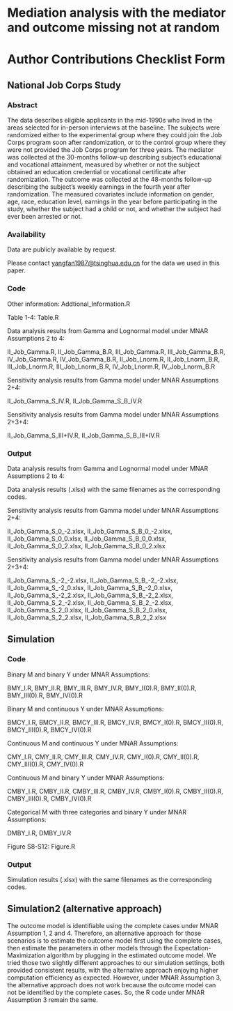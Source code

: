 # Mediation analysis with the mediator and outcome missing not at random

# Author Contributions Checklist Form

## National Job Corps Study

### Abstract 

The data describes eligible applicants in the mid-1990s who lived in the areas selected for in-person interviews at the baseline. The subjects were randomized either to the experimental group where they could join the Job Corps program soon after randomization, or to the control group where they were not provided the Job Corps program for three years. The mediator was collected at the 30-months follow-up describing subject’s educational and vocational attainment, measured by whether or not the subject obtained an education credential or vocational certificate after randomization. The outcome was collected at the 48-months follow-up describing the subject’s weekly earnings in the fourth year after randomization. The measured covariates include information on gender, age, race, education level, earnings in the year before participating in the study, whether the subject had a child or not, and whether the subject had ever been arrested or not.

### Availability

Data are publicly available by request.

Please contact yangfan1987@tsinghua.edu.cn for the data we used in this paper.

### Code

Other information: Addtional_Information.R

Table 1-4: Table.R

Data analysis results from Gamma and Lognormal model under MNAR Assumptions 2 to 4: 

II_Job_Gamma.R, II_Job_Gamma_B.R, III_Job_Gamma.R, III_Job_Gamma_B.R, IV_Job_Gamma.R, IV_Job_Gamma_B.R, II_Job_Lnorm.R, II_Job_Lnorm_B.R, III_Job_Lnorm.R, III_Job_Lnorm_B.R, IV_Job_Lnorm.R, IV_Job_Lnorm_B.R

Sensitivity analysis results from Gamma model under MNAR Assumptions 2+4: 

II_Job_Gamma_S_IV.R, II_Job_Gamma_S_B_IV.R

Sensitivity analysis results from Gamma model under MNAR Assumptions 2+3+4: 

II_Job_Gamma_S_III+IV.R, II_Job_Gamma_S_B_III+IV.R

### Output

Data analysis results from Gamma and Lognormal model under MNAR Assumptions 2 to 4: 

Data analysis results (.xlsx) with the same filenames as the corresponding codes. 

Sensitivity analysis results from Gamma model under MNAR Assumptions 2+4:

II_Job_Gamma_S_0_-2.xlsx, II_Job_Gamma_S_B_0_-2.xlsx, II_Job_Gamma_S_0_0.xlsx, II_Job_Gamma_S_B_0_0.xlsx, II_Job_Gamma_S_0_2.xlsx, II_Job_Gamma_S_B_0_2.xlsx

Sensitivity analysis results from Gamma model under MNAR Assumptions 2+3+4: 

II_Job_Gamma_S_-2_-2.xlsx, II_Job_Gamma_S_B_-2_-2.xlsx, II_Job_Gamma_S_-2_0.xlsx, II_Job_Gamma_S_B_-2_0.xlsx, II_Job_Gamma_S_-2_2.xlsx, II_Job_Gamma_S_B_-2_2.xlsx, II_Job_Gamma_S_2_-2.xlsx, II_Job_Gamma_S_B_2_-2.xlsx, II_Job_Gamma_S_2_0.xlsx, II_Job_Gamma_S_B_2_0.xlsx, II_Job_Gamma_S_2_2.xlsx, II_Job_Gamma_S_B_2_2.xlsx

## Simulation

### Code

Binary M and binary Y under MNAR Assumptions:

BMY_I.R, BMY_II.R, BMY_III.R, BMY_IV.R, BMY_I(0).R, BMY_II(0).R, BMY_III(0).R, BMY_IV(0).R

Binary M and continuous Y under MNAR Assumptions:

BMCY_I.R, BMCY_II.R, BMCY_III.R, BMCY_IV.R, BMCY_I(0).R, BMCY_II(0).R, BMCY_III(0).R, BMCY_IV(0).R

Continuous M and continuous Y under MNAR Assumptions:

CMY_I.R, CMY_II.R, CMY_III.R, CMY_IV.R, CMY_I(0).R, CMY_II(0).R, CMY_III(0).R, CMY_IV(0).R

Continuous M and binary Y under MNAR Assumptions:

CMBY_I.R, CMBY_II.R, CMBY_III.R, CMBY_IV.R, CMBY_I(0).R, CMBY_II(0).R, CMBY_III(0).R, CMBY_IV(0).R

Categorical M with three categories and binary Y under MNAR Assumptions:

DMBY_I.R, DMBY_IV.R

Figure S8-S12: Figure.R

### Output

Simulation results (.xlsx) with the same filenames as the corresponding codes. 

## Simulation2 (alternative approach)

The outcome model is identifiable using the complete cases under MNAR Assumption 1, 2 and 4. Therefore, an alternative approach for those scenarios is to estimate the outcome model first using the complete cases, then estimate the parameters in other models through the Expectation-Maximization algorithm by plugging in the estimated outcome model. We tried those two slightly different approaches to our simulation settings, both provided consistent results, with the alternative approach enjoying higher computation efficiency as expected. However, under MNAR Assumption 3, the alternative approach does not work because the outcome model can not be identified by the complete cases. So, the R code under MNAR Assumption 3 remain the same.


